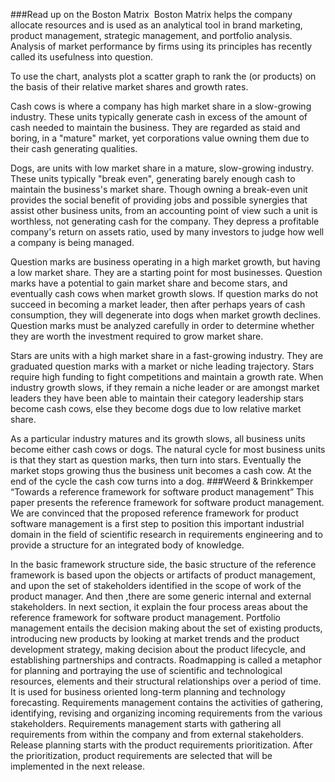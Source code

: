 ###Read up on the Boston Matrix 
Boston Matrix helps the company allocate resources and is used as an analytical tool in brand marketing, product management, strategic management, and portfolio analysis. Analysis of market performance by firms using its principles has recently called its usefulness into question.

To use the chart, analysts plot a scatter graph to rank the (or products) on the basis of their relative market shares and growth rates.

Cash cows is where a company has high market share in a slow-growing industry. These units typically generate cash in excess of the amount of cash needed to maintain the business. They are regarded as staid and boring, in a "mature" market, yet corporations value owning them due to their cash generating qualities. 

Dogs, are units with low market share in a mature, slow-growing industry. These units typically "break even", generating barely enough cash to maintain the business's market share. Though owning a break-even unit provides the social benefit of providing jobs and possible synergies that assist other business units, from an accounting point of view such a unit is worthless, not generating cash for the company. They depress a profitable company's return on assets ratio, used by many investors to judge how well a company is being managed.

Question marks are business operating in a high market growth, but having a low market share. They are a starting point for most businesses. Question marks have a potential to gain market share and become stars, and eventually cash cows when market growth slows. If question marks do not succeed in becoming a market leader, then after perhaps years of cash consumption, they will degenerate into dogs when market growth declines. Question marks must be analyzed carefully in order to determine whether they are worth the investment required to grow market share.

Stars are units with a high market share in a fast-growing industry. They are graduated question marks with a market or niche leading trajectory. Stars require high funding to fight competitions and maintain a growth rate. When industry growth slows, if they remain a niche leader or are amongst market leaders they have been able to maintain their category leadership stars become cash cows, else they become dogs due to low relative market share.

As a particular industry matures and its growth slows, all business units become either cash cows or dogs. The natural cycle for most business units is that they start as question marks, then turn into stars. Eventually the market stops growing thus the business unit becomes a cash cow. At the end of the cycle the cash cow turns into a dog.
###Weerd & Brinkkemper “Towards a reference framework for software product management” 
This paper presents the reference framework for software product management. We are convinced that the proposed reference framework for product software management is a first step to position this important industrial domain in the field of scientific research in requirements engineering and to provide a structure for an integrated body of knowledge. 

In the basic framework structure side, the basic structure of the reference framework is based upon the objects or artifacts of product management, and upon the set of stakeholders identified in the scope of work of the product manager. And then ,there are some generic internal and external stakeholders. In next section, it explain the four process areas about the reference framework for software product management. Portfolio management entails the decision making about the set of existing products, introducing new products by looking at market trends and the product development strategy, making decision about the product lifecycle, and establishing partnerships and contracts. Roadmapping is called a metaphor for planning and portraying the use of scientific and technological resources, elements and their structural relationships over a period of time. It is used for business oriented long-term planning and technology forecasting. Requirements management contains the activities of gathering, identifying, revising and organizing incoming requirements from the various stakeholders. Requirements management starts with gathering all requirements from within the company and from external stakeholders. Release planning starts with the product requirements prioritization. After the prioritization, product requirements are selected that will be implemented in the next release. 
